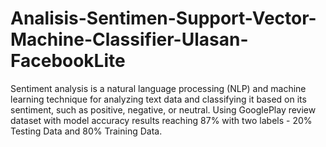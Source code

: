 # Analisis-Sentimen-Support-Vector-Machine-Classifier-Ulasan-FacebookLite
Sentiment analysis is a natural language processing (NLP) and machine learning technique for analyzing text data and classifying it based on its sentiment, such as positive, negative, or neutral. Using GooglePlay review dataset with model accuracy results reaching 87% with two labels - 20% Testing Data and 80% Training Data.
